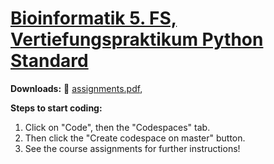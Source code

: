 # [Bioinformatik 5. FS,<br>Vertiefungspraktikum Python Standard]()

**Downloads:**
📝&nbsp;[assignments.pdf](https://github.com/BMCV/mobi-fs5-python-assignments/releases/download/current/assignments.pdf),

**Steps to start coding:**
1. Click on "Code", then the "Codespaces" tab.
2. Then click the "Create codespace on master" button.
3. See the course assignments for further instructions!
